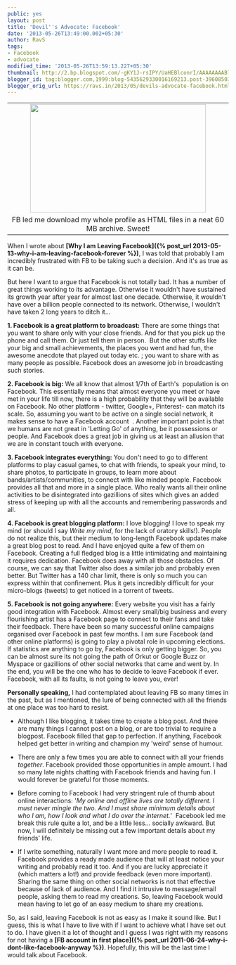 ```yaml
---
public: yes
layout: post
title: 'Devil''s Advocate: Facebook'
date: '2013-05-26T13:49:00.002+05:30'
author: RavS
tags:
- Facebook
- advocate
modified_time: '2013-05-26T13:59:13.227+05:30'
thumbnail: http://2.bp.blogspot.com/-gKY1J-rsIPY/UaHEBlconrI/AAAAAAAABl4/QkUlu-amRxQ/s72-c/Ra+Vi+-+Profile+2013-05-26+13-39-17.png
blogger_id: tag:blogger.com,1999:blog-5435629330016169213.post-3960850315951952386
blogger_orig_url: https://ravs.in/2013/05/devils-advocate-facebook.html
---
```


<table align="center" cellpadding="0" cellspacing="0" class="tr-caption-container" style="margin-left: auto; margin-right: auto; text-align: center;"><tbody><tr><td style="text-align: center;"><img border="0" height="247" src="http://2.bp.blogspot.com/-gKY1J-rsIPY/UaHEBlconrI/AAAAAAAABl4/QkUlu-amRxQ/s400/Ra+Vi+-+Profile+2013-05-26+13-39-17.png" style="margin-left: auto; margin-right: auto;" width="400"></td></tr><tr><td class="tr-caption" style="text-align: center;">FB led me download my whole profile as HTML files in a neat 60 MB archive. Sweet!</td></tr></tbody></table>

[](http://2.bp.blogspot.com/-gKY1J-rsIPY/UaHEBlconrI/AAAAAAAABl4/QkUlu-amRxQ/s1600/Ra+Vi+-+Profile+2013-05-26+13-39-17.png)

When I wrote about **[Why I am Leaving Facebook]({% post_url 2013-05-13-why-i-am-leaving-facebook-forever %})**, I was told that probably I am incredibly frustrated with FB to be taking such a decision. And it's as true as it can be. 

But here I want to argue that Facebook is not totally bad. It has a number of great things working to its advantage. Otherwise it wouldn't have sustained its growth year after year for almost last one decade. Otherwise, it wouldn't have over a billion people connected to its network. Otherwise, I wouldn't have taken 2 long years to ditch it...

**1. Facebook is a great platform to broadcast:** There are some things that you want to share only with your close friends. And for that you pick up the phone and call them. Or just tell them in person.  But the other stuffs like your big and small achievements, the places you went and had fun, the awesome anecdote that played out today etc. ; you want to share with as many people as possible. Facebook does an awesome job in broadcasting such stories.

**2. Facebook is big:** We all know that almost 1/7th of Earth's  population is on Facebook. This essentially means that almost everyone you meet or have met in your life till now, there is a high probability that they will be available on Facebook. No other platform - twitter, Google+, Pinterest- can match its scale. So, assuming you want to be active on a single social network, it makes sense to have a Facebook account  . Another important point is that we humans are not great in 'Letting Go' of anything, be it possessions or people. And Facebook does a great job in giving us at least an allusion that we are in constant touch with everyone.

**3. Facebook integrates everything:** You don't need to go to different platforms to play casual games, to chat with friends, to speak your mind, to share photos, to participate in groups, to learn more about bands/artists/communities, to connect with like minded people. Facebook provides all that and more in a single place. Who really wants all their online activities to be disintegrated into gazillions of sites which gives an added stress of keeping up with all the accounts and remembering passwords and all.

**4. Facebook is great blogging platform:** I love blogging! I love to speak my mind (or should I say _Write my mind_, for the lack of oratory skills!). People do not realize this, but their medium to long-length Facebook updates make a great blog post to read. And I have enjoyed quite a few of them on Facebook. Creating a full fledged blog is a little intimidating and maintaining it requires dedication. Facebook does away with all those obstacles. Of course, we can say that Twitter also does a similar job and probably even better. But Twitter has a 140 char limit, there is only so much you can express within that confinement. Plus it gets incredibly difficult for your micro-blogs (tweets) to get noticed in a torrent of tweets.

**5. Facebook is not going anywhere:** Every website you visit has a fairly good integration with Facebook. Almost every small/big business and every flourishing artist has a Facebook page to connect to their fans and take their feedback. There have been so many successful online campaigns organised over Facebook in past few months. I am sure Facebook (and other online platforms) is going to play a pivotal role in upcoming elections. If statistics are anything to go by, Facebook is only getting bigger. So, you can be almost sure its not going the path of Orkut or Google Buzz or Myspace or gazillions of other social networks that came and went by. In the end, you will be the one who has to decide to leave Facebook if ever. Facebook, with all its faults, is not going to leave you, ever!


**Personally speaking,** I had contemplated about leaving FB so many times in the past, but as I mentioned, the lure of being connected with all the friends at one place was too hard to resist.

- Although I like blogging, it takes time to create a blog post. And there are many things I cannot post on a blog, or are too trivial to require a blogpost. Facebook filled that gap to perfection. If anything, Facebook helped get better in writing and champion my 'weird' sense of humour.

- There are only a few times you are able to connect with all your friends _together_. Facebook provided those opportunities in ample amount. I had so many late nights chatting with Facebook friends and having fun. I would forever be grateful for those moments. 

- Before coming to Facebook I had very stringent rule of thumb about online interactions: '_My online and offline lives are totally different. I must never mingle the two. And I must share minimum details about who I am, how I look and what I do over the internet._'  Facebook led me break this rule quite a lot, and be a little less... socially awkward. But now, I will definitely be missing out a few important details about my friends' life.

- If I write something, naturally I want more and more people to read it. Facebook provides a ready made audience that will at least notice your writing and probably read it too. And if you are lucky appreciate it (which matters a lot!) and provide feedback (even more important). Sharing the same thing on other social networks is not that effective because of lack of audience. And I find it intrusive to message/email people, asking them to read my creations. So, leaving Facebook would mean having to let go of an easy medium to share my creations.


So, as I said, leaving Facebook is not as easy as I make it sound like. But I guess, this is what I have to live with if I want to achieve what I have set out to do. I have given it a lot of thought and I guess I was right with my reasons for not having a **[FB account in first place]({% post_url 2011-06-24-why-i-dont-like-facebook-anyway %})**. Hopefully, this will be the last time I would talk about Facebook.
